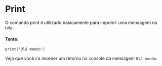 # Print

O comando print é utilizado basicamente para imprimir uma mensagem na tela.

#### Tente:
```
print('Olá mundo')
```
Veja que você ira receber um retorno no console da mensagem ```Olá mundo```.

